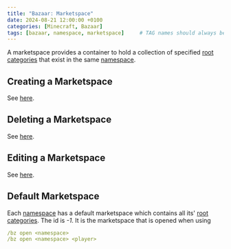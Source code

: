 ```yaml
---
title: "Bazaar: Marketspace"
date: 2024-08-21 12:00:00 +0100
categories: [Minecraft, Bazaar]
tags: [bazaar, namespace, marketspace]     # TAG names should always be lowercase
---
```


A marketspace provides a container to hold a collection of specified [root categories]({{site.baseurl}}/posts/bazaar-category) that exist in the same [namespace]({{site.baseurl}}/posts/bazaar-namespace).

## Creating a Marketspace
See [here]({{site.baseurl}}/posts/bazaar-cmd-marketspace).

## Deleting a Marketspace
See [here]({{site.baseurl}}/posts/bazaar-cmd-marketspace).

## Editing a Marketspace
See [here]({{site.baseurl}}/posts/bazaar-cmd-marketspace).

## Default Marketspace
Each [namespace]({{site.baseurl}}/posts/bazaar-namespace) has a default marketspace which contains all its' [root categories]({{site.baseurl}}/posts/bazaar-root-category).
The id is *-1*. It is the marketspace that is opened when using
```yaml
/bz open <namespace>
/bz open <namespace> <player>
```
